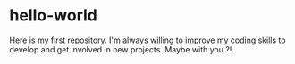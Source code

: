# hello-world
Here is my first repository.
I'm always willing to improve my coding skills to develop and get involved in new projects.
Maybe with you ?!
